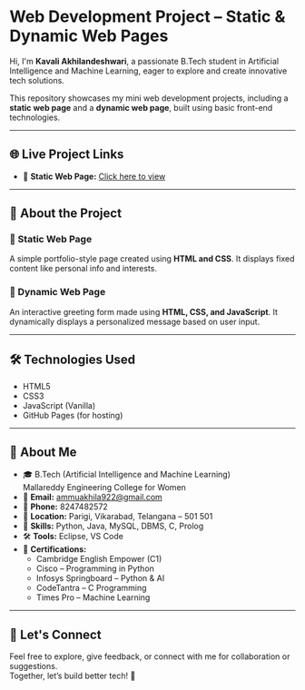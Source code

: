 # Web Development Project – Static & Dynamic Web Pages

Hi, I'm **Kavali Akhilandeshwari**, a passionate B.Tech student in Artificial Intelligence and Machine Learning, eager to explore and create innovative tech solutions.

This repository showcases my mini web development projects, including a **static web page** and a **dynamic web page**, built using basic front-end technologies.

---

## 🌐 Live Project Links

- 🔹 **Static Web Page:** [Click here to view](https://ammuakhila922.github.io/static-website/)


---

## 📁 About the Project

### 🔸 Static Web Page
A simple portfolio-style page created using **HTML and CSS**. It displays fixed content like personal info and interests.

### 🔸 Dynamic Web Page
An interactive greeting form made using **HTML, CSS, and JavaScript**. It dynamically displays a personalized message based on user input.

---

## 🛠️ Technologies Used

- HTML5
- CSS3
- JavaScript (Vanilla)
- GitHub Pages (for hosting)

---

## 👤 About Me

- 🎓 B.Tech (Artificial Intelligence and Machine Learning)  
  Mallareddy Engineering College for Women  
- 📧 **Email:** ammuakhila922@gmail.com  
- 📱 **Phone:** 8247482572  
- 📍 **Location:** Parigi, Vikarabad, Telangana – 501 501  
- 🌟 **Skills:** Python, Java, MySQL, DBMS, C, Prolog  
- 🛠️ **Tools:** Eclipse, VS Code  
- 💼 **Certifications:**
  - Cambridge English Empower (C1)
  - Cisco – Programming in Python
  - Infosys Springboard – Python & AI
  - CodeTantra – C Programming
  - Times Pro – Machine Learning

---

## 🔗 Let's Connect

Feel free to explore, give feedback, or connect with me for collaboration or suggestions.  
Together, let’s build better tech! 🚀

